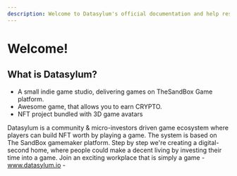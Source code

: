 ```yaml
---
description: Welcome to Datasylum's official documentation and help resource.
---
```


# Welcome!

## What is Datasylum?

* A small indie game studio, delivering games on TheSandBox Game platform.
* Awesome game, that allows you to earn CRYPTO.
* NFT project bundled with 3D game avatars

Datasylum is a community & micro-investors driven game ecosystem where players can build NFT worth by playing  a game. The system is based on The SandBox gamemaker platform. Step by step we're creating a digital-second home, where people could make a decent living by investing their time into a game. Join an exciting workplace that is simply a game - www.datasylum.io -
